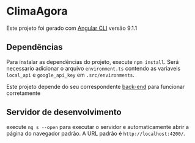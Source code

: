 # ClimaAgora

Este projeto foi gerado com [Angular CLI](https://github.com/angular/angular-cli) versão 9.1.1

## Dependências

Para instalar as dependências do projeto, execute `npm install`.
Será necessario adicionar o arquivo `environment.ts` contendo as variaveis `local_api` e `google_api_key` em `.src/environments`.

Este projeto depende do seu correspondente [back-end](https://github.com/ineph/back-clima-agora) para funcionar corretamente

## Servidor de desenvolvimento

execute `ng s --open` para executar o servidor e automaticamente abrir a página do navegador padrão. A URL padrão é `http://localhost:4200/`.
